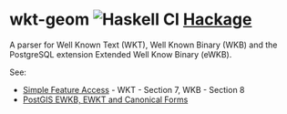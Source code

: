 # wkt-geom ![Haskell CI](https://github.com/zellige/wkt-geom/workflows/Haskell%20CI/badge.svg) [Hackage](https://hackage.haskell.org/package/wkt-geom)

A parser for Well Known Text (WKT), Well Known Binary (WKB) and the PostgreSQL extension Extended Well Know Binary (eWKB).

See:
- [Simple Feature Access](http://www.opengeospatial.org/standards/sfa) - WKT - Section 7, WKB - Section 8
- [PostGIS EWKB, EWKT and Canonical Forms](https://postgis.net/docs/using_postgis_dbmanagement.html#EWKB_EWKT)
